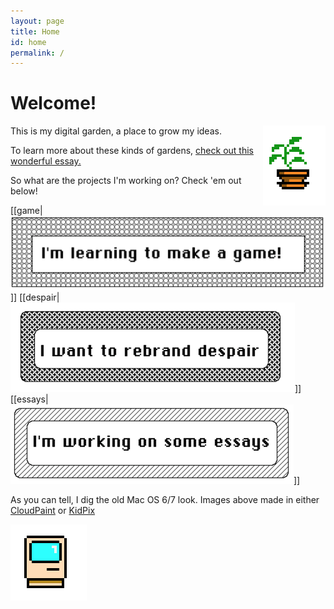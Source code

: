 ```yaml
---
layout: page
title: Home
id: home
permalink: /
---
```


# Welcome! 
<img src = "/assets/potted-plant.png" style = "float: right" alt="Potted Plant"/>
This is my digital garden, a place to grow my ideas. 

To learn more about these kinds of gardens, [check out this wonderful essay.](https://maggieappleton.com/garden-history)

So what are the projects I'm working on? Check 'em out below!

[[game|<img src="/assets/button-game.png" alt="I'm making a game"/>]]
[[despair|<img src="/assets/button-despair.png" alt="I'm working on despair"/>]]
[[essays|<img src="/assets/button-essays.png" alt="I'm writing some essays"/>]]

As you can tell, I dig the old Mac OS 6/7 look. Images above made in either [CloudPaint](https://www.cloudpaint.com/imageeditor) or [KidPix](https://kidpix.app/)

![Mac Plus](/assets/mac.png)